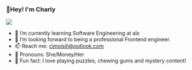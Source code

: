 ### 👋Hey! I'm Charly
![](https://komarev.com/ghpvc/?username=CharlyAnne&color=ef1b6f&style=plastic&label=PROFILE+VIEWS)
 
- 🌱 I’m currently learning Software Engineering at alx
- 💬 I’m looking forward to being a professional Frontend engineer.
- 📫 Reach me: cimoisili@outlook.com
- 🥹 Pronouns: She/Money/Her
- 🦭 Fun fact: I love playing puzzles, chewing gums and mystery content!

